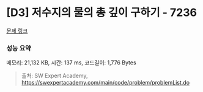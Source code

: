 # [D3] 저수지의 물의 총 깊이 구하기 - 7236 

[문제 링크](https://swexpertacademy.com/main/code/problem/problemDetail.do?contestProbId=AWlTKTUqCN8DFAVS) 

### 성능 요약

메모리: 21,132 KB, 시간: 137 ms, 코드길이: 1,776 Bytes



> 출처: SW Expert Academy, https://swexpertacademy.com/main/code/problem/problemList.do